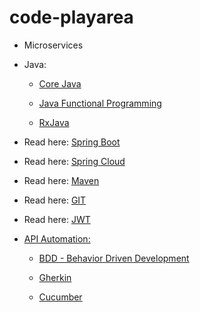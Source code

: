 # code-playarea
- Microservices 
  
- Java:
    - [Core Java](java/javautility)
    
    - [Java Functional Programming ](java/funcprog)
    
    - [RxJava](RxJava)

- Read here: [Spring Boot](springboot)

- Read here: [Spring Cloud](springcloud)

- Read here: [Maven](Documentation/maven.md)

- Read here: [GIT](Documentation/GIT.md)

- Read here: [JWT](java/JWT/JWT.md)

- [API Automation:](BDD-Cucumber)
  
    - [BDD - Behavior Driven Development](BDD-Cucumber/BDD.MD)
   
    - [Gherkin](BDD-Cucumber/Gherkin.md)
   
    - [Cucumber](BDD-Cucumber/Cucumber.md)
  